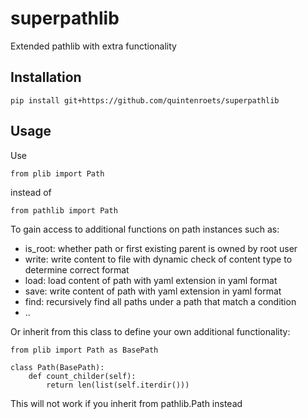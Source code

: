 # superpathlib
Extended pathlib with extra functionality

## Installation

```shell
pip install git+https://github.com/quintenroets/superpathlib
```

## Usage
Use 

```shell
from plib import Path
```
instead of

```shell
from pathlib import Path
```

To gain access to additional functions on path instances such as:
* is_root: whether path or first existing parent is owned by root user
* write: write content to file with dynamic check of content type to determine correct format
* load: load content of path with yaml extension in yaml format
* save: write content of path with yaml extension in yaml format
* find: recursively find all paths under a path that match a condition
* ..

Or inherit from this class to define your own additional functionality:

```shell
from plib import Path as BasePath

class Path(BasePath):
    def count_childer(self):
        return len(list(self.iterdir()))
```

This will not work if you inherit from pathlib.Path instead
